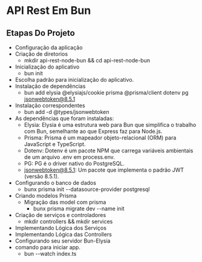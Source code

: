 # API Rest Em Bun

## Etapas Do Projeto

- Configuração da aplicação
- Criação de diretorios
  - mkdir api-rest-node-bun && cd api-rest-node-bun
- Inicialização do aplicativo
  - bun init
- Escolha padrão para inicialização do aplicativo.
- Instalação de dependências
  - bun add elysia @elysiajs/cookie prisma @prisma/client dotenv pg jsonwebtoken@8.5.1
- Instalação correspondentes
  - bun add -d @types/jsonwebtoken
- As dependências que foram instaladas:
  - Elysia: Elysia é uma estrutura web para Bun que simplifica o trabalho com Bun, semelhante ao que Express faz para Node.js.
  - Prisma: Prisma é um mapeador objeto-relacional (ORM) para JavaScript e TypeScript.
  - Dotenv: Dotenv é um pacote NPM que carrega variáveis ​​ambientais de um arquivo .env em process.env.
  - PG: PG é o driver nativo do PostgreSQL.
  - jsonwebtoken@8.5.1: Um pacote que implementa o padrão JWT (versão 8.5.1).
- Configurando o banco de dados
  - bunx prisma init --datasource-provider postgresql
- Criando modelos Prisma
  - Migração das model com prisma
    - bunx prisma migrate dev --name init
- Criação de serviços e controladores
  - mkdir controllers && mkdir services
- Implementando Lógica dos Serviços
- Implementando Lógica das Controllers
- Configurando seu servidor Bun-Elysia
- comando para iniciar app.
  - bun --watch index.ts